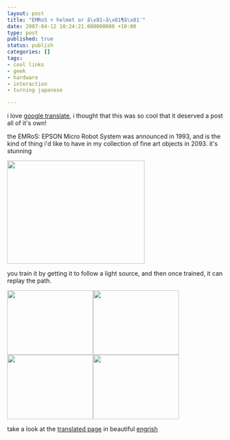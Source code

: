 ```yaml
---
layout: post
title: "EMRoS + helmet or ã\x81‹ã\x81¶ã\x81¨"
date: 2007-04-12 10:24:21.000000000 +10:00
type: post
published: true
status: publish
categories: []
tags:
- cool links
- geek
- hardware
- interaction
- turning japanese

---
```

<p>i love <a href="http://www.google.com/translate_t" target="_blank">google translate</a>, i thought that this was so cool that it deserved a post all of it's own!</p>
<p>the EMRoS: EPSON Micro Robot System was announced in 1993, and is the kind of thing i'd like to have in my collection of fine art objects in 2093. it's stunning</p>
<p><img src="{{ site.baseurl }}/assets/leftm01.jpg" height="240" width="320" /></p>
<p>you train it by getting it to follow a light source, and then once trained, it can replay the path.</p>
<p><img src="{{ site.baseurl }}/assets/m04.jpg" height="150" width="200" /><img src="{{ site.baseurl }}/assets/m07.jpg" height="150" width="200" /><img src="{{ site.baseurl }}/assets/m09.jpg" height="150" width="200" /><img src="{{ site.baseurl }}/assets/leftm04.jpg" height="150" width="200" /></p>
<p>take a look at the <a href="http://translate.google.com/translate?u=http%3A%2F%2Fwww.maugoten.com%2Fgaraheya%2FEMRoS.html&amp;langpair=ja%7Cen&amp;hl=en&amp;safe=off&amp;ie=UTF-8&amp;oe=UTF-8&amp;prev=%2Flanguage_tools" target="_blank">translated page</a> in beautiful <a href="http://engrish.com/" target="_blank">engrish </a></p>
